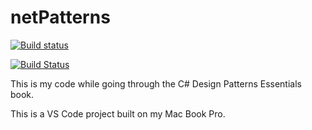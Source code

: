 # netPatterns

[![Build status](https://ci.appveyor.com/api/projects/status/hru7d5wass62soco?svg=true)](https://ci.appveyor.com/project/dlmoody/netpatterns)

[![Build Status](https://travis-ci.org/dlmoody/netPatterns.svg?branch=master)](https://travis-ci.org/dlmoody/netPatterns)


This is my code while going through the C# Design Patterns Essentials book.

This is a VS Code project built on my Mac Book Pro.

